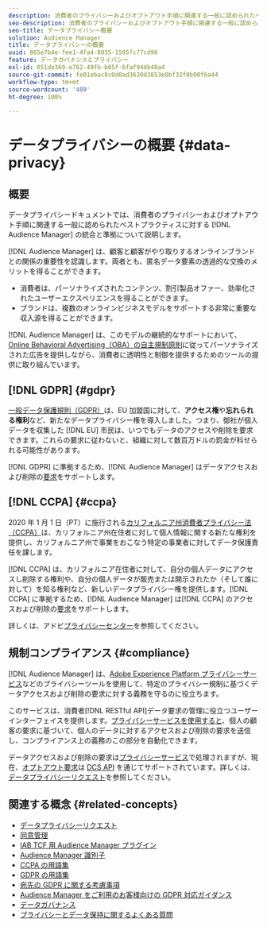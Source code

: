```yaml
---
description: 消費者のプライバシーおよびオプトアウト手順に関連する一般に認められたベストプラクティスに対する Audience Manager の統合と準拠について説明します。
seo-description: 消費者のプライバシーおよびオプトアウト手順に関連する一般に認められたベストプラクティスに対する Audience Manager の統合と準拠について説明します。
seo-title: データプライバシー概要
solution: Audience Manager
title: データプライバシーの概要
uuid: 865e7b4e-fee1-4fa4-8035-1595fc77cd96
feature: データガバナンスとプライバシー
exl-id: 051de369-e762-49fb-b65f-6faf94db48a4
source-git-commit: fe01ebac8c0d0ad3630d3853e0bf32f0b00f6a44
workflow-type: tm+mt
source-wordcount: '489'
ht-degree: 100%

---
```


# データプライバシーの概要 {#data-privacy}

## 概要

データプライバシードキュメントでは、消費者のプライバシーおよびオプトアウト手順に関連する一般に認められたベストプラクティスに対する [!DNL Audience Manager] の統合と準拠について説明します。

[!DNL Audience Manager] は、顧客と顧客がやり取りするオンラインブランドとの関係の重要性を認識します。両者とも、匿名データ要素の透過的な交換のメリットを得ることができます。

* 消費者は、パーソナライズされたコンテンツ、割引製品オファー、効率化されたユーザーエクスペリエンスを得ることができます。
* ブランドは、複数のオンラインビジネスモデルをサポートする非常に重要な収入源を得ることができます。

[!DNL Audience Manager] は、このモデルの継続的なサポートにおいて、[Online Behavioral Advertising（OBA）の自主規制原則](https://www.iab.com/news/self-regulatory-principles-for-online-behavioral-advertising/)に従ってパーソナライズされた広告を提供しながら、消費者に透明性と制御を提供するためのツールの提供に取り組んでいます。

## [!DNL GDPR] {#gdpr}

[一般データ保護規則（GDPR）](https://gdpr.eu/data-privacy/)は、EU 加盟国に対して、**アクセス権**&#x200B;や&#x200B;**忘れられる権利**&#x200B;など、新たなデータプライバシー権を導入しました。つまり、御社が個人データを収集した [!DNL EU] 市民は、いつでもデータのアクセスや削除を要求できます。これらの要求に従わないと、組織に対して数百万ドルの罰金が科せられる可能性があります。

[!DNL GDPR] に準拠するため、[!DNL Audience Manager] はデータアクセスおよび削除の[要求](data-privacy-requests.md)をサポートします。

## [!DNL CCPA] {#ccpa}

2020 年 1 月 1 日（PT）に施行される[カリフォルニア州消費者プライバシー法（CCPA）](https://www.caprivacy.org/about)は、カリフォルニア州在住者に対して個人情報に関する新たな権利を提供し、カリフォルニア州で事業をおこなう特定の事業者に対してデータ保護責任を課します。

[!DNL CCPA] は、カリフォルニア在住者に対して、自分の個人データにアクセスし削除する権利や、自分の個人データが販売または開示されたか（そして誰に対して）を知る権利など、新しいデータプライバシー権を提供します。[!DNL CCPA] に準拠するため、[!DNL Audience Manager] は[!DNL CCPA] のアクセスおよび削除の[要求](data-privacy-requests.md)をサポートします。

詳しくは、アドビ[プライバシーセンター](https://www.adobe.com/jp/privacy/opt-out.html)を参照してください。

## 規制コンプライアンス {#compliance}

[!DNL Audience Manager] は、[Adobe Experience Platform プライバシーサービス](https://docs.adobe.com/content/help/ja-JP/experience-platform/privacy/home.html)などのプライバシーツールを使用して、特定のプライバシー規制に基づくデータアクセスおよび削除の要求に対する義務を守るのに役立ちます。

このサービスは、消費者[!DNL RESTful API]データ要求の管理に役立つユーザーインターフェイスを提供します。[プライバシーサービスを使用すると](https://www.adobe.io/apis/experienceplatform/home/services/privacy-service.html)、個人の顧客の要求に基づいて、個人のデータに対するアクセスおよび削除の要求を送信し、コンプライアンス上の義務のこの部分を自動化できます。

データアクセスおよび削除の要求は[プライバシーサービス](https://www.adobe.io/apis/experienceplatform/home/services/privacy-service.html)で処理されますが、現在、[オプトアウト要求](data-privacy-requests.md#opt-out-requests)は [DCS API](../../api/dcs-intro/dcs-api-reference/dcs-api-reference-overview.md) を通じてサポートされています。詳しくは、[データプライバシーリクエスト](data-privacy-requests.md)を参照してください。

## 関連する概念 {#related-concepts}

* [データプライバシーリクエスト](data-privacy-requests.md)
* [同意管理](data-privacy-consent.md)
* [IAB TCF 用 Audience Manager プラグイン](aam-iab-plugin.md)
* [Audience Manager 識別子](data-privacy-ids.md)
* [CCPA の用語集](aam-ccpa-glossary.md)
* [GDPR の用語集](aam-gdpr-glossary.md)
* [宛先の GDPR に関する考慮事項](aam-gdpr-partners.md)
* [Audience Manager をご利用のお客様向けの GDPR 対応ガイダンス](aam-gdpr-readiness.md)
* [データガバナンス](data-governance.md)
* [プライバシーとデータ保持に関するよくある質問](../../faq/faq-privacy.md)
